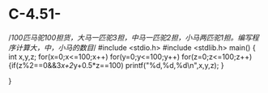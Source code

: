 # C-4.51-
/*100匹马驼100担货，大马一匹驼3担，中马一匹驼2担，小马两匹驼1担。编写程序计算大，中，小马的数目*/
#include <stdio.h>
#include <stdlib.h>
main() {
	int x,y,z;
	for(x=0;x<=100;x++)
	   for(y=0;y<=100;y++)
	      for(z=0;z<=100;z++)
	      {if(z%2==0&&3*x+2*y+0.5*z==100)
	       printf("%d,%d,%d\n",x,y,z);
		  }
		  
}
